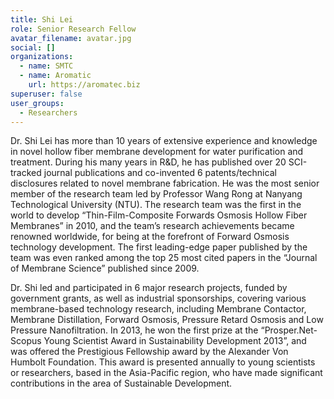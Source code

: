 ```yaml
---
title: Shi Lei
role: Senior Research Fellow
avatar_filename: avatar.jpg
social: []
organizations:
  - name: SMTC
  - name: Aromatic
    url: https://aromatec.biz
superuser: false
user_groups:
  - Researchers
---
```

Dr. Shi Lei has more than 10 years of extensive experience and knowledge in novel hollow fiber membrane development for water purification and treatment. During his many years in R&D, he has published over 20 SCI-tracked journal publications and co-invented 6 patents/technical disclosures related to novel membrane fabrication. He was the most senior member of the research team led by Professor Wang Rong at Nanyang Technological University (NTU). The research team was the first in the world to develop “Thin-Film-Composite Forwards Osmosis Hollow Fiber Membranes” in 2010, and the team’s research achievements became renowned worldwide, for being at the forefront of Forward Osmosis technology development. The first leading-edge paper published by the team was even ranked among the top 25 most cited papers in the “Journal of Membrane Science” published since 2009.

Dr. Shi led and participated in 6 major research projects, funded by government grants, as well as industrial sponsorships, covering various membrane-based technology research, including Membrane Contactor, Membrane Distillation, Forward Osmosis, Pressure Retard Osmosis and Low Pressure Nanofiltration. In 2013, he won the first prize at the “Prosper.Net-Scopus Young Scientist Award in Sustainability Development 2013”, and was offered the Prestigious Fellowship award by the Alexander Von Humbolt Foundation. This award is presented annually to young scientists or researchers, based in the Asia-Pacific region, who have made significant contributions in the area of Sustainable Development.